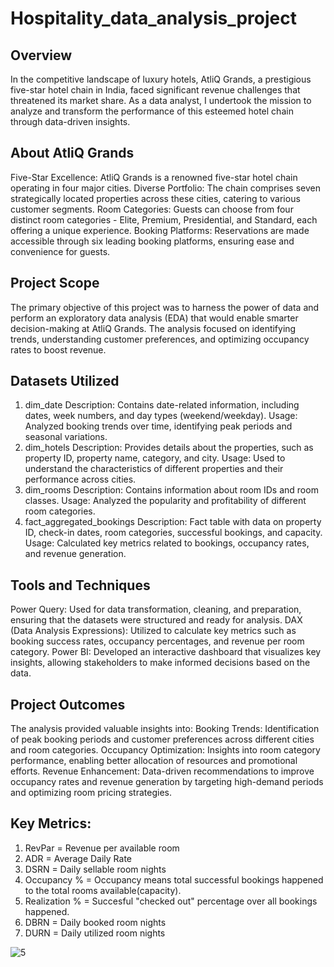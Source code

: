 # Hospitality_data_analysis_project
## Overview
In the competitive landscape of luxury hotels, AtliQ Grands, a prestigious five-star hotel chain in India, faced significant revenue challenges that threatened its market share. As a data analyst, I undertook the mission to analyze and transform the performance of this esteemed hotel chain through data-driven insights.

## About AtliQ Grands
Five-Star Excellence: AtliQ Grands is a renowned five-star hotel chain operating in four major cities.
Diverse Portfolio: The chain comprises seven strategically located properties across these cities, catering to various customer segments.
Room Categories: Guests can choose from four distinct room categories - Elite, Premium, Presidential, and Standard, each offering a unique experience.
Booking Platforms: Reservations are made accessible through six leading booking platforms, ensuring ease and convenience for guests.

## Project Scope
The primary objective of this project was to harness the power of data and perform an exploratory data analysis (EDA) that would enable smarter decision-making at AtliQ Grands. The analysis focused on identifying trends, understanding customer preferences, and optimizing occupancy rates to boost revenue.

## Datasets Utilized
1. dim_date
Description: Contains date-related information, including dates, week numbers, and day types (weekend/weekday).
Usage: Analyzed booking trends over time, identifying peak periods and seasonal variations.
2. dim_hotels
Description: Provides details about the properties, such as property ID, property name, category, and city.
Usage: Used to understand the characteristics of different properties and their performance across cities.
3. dim_rooms
Description: Contains information about room IDs and room classes.
Usage: Analyzed the popularity and profitability of different room categories.
4. fact_aggregated_bookings
Description: Fact table with data on property ID, check-in dates, room categories, successful bookings, and capacity.
Usage: Calculated key metrics related to bookings, occupancy rates, and revenue generation.

## Tools and Techniques
Power Query: Used for data transformation, cleaning, and preparation, ensuring that the datasets were structured and ready for analysis.
DAX (Data Analysis Expressions): Utilized to calculate key metrics such as booking success rates, occupancy percentages, and revenue per room category.
Power BI: Developed an interactive dashboard that visualizes key insights, allowing stakeholders to make informed decisions based on the data.

## Project Outcomes

The analysis provided valuable insights into:
Booking Trends: Identification of peak booking periods and customer preferences across different cities and room categories.
Occupancy Optimization: Insights into room category performance, enabling better allocation of resources and promotional efforts.
Revenue Enhancement: Data-driven recommendations to improve occupancy rates and revenue generation by targeting high-demand periods and optimizing room pricing strategies.

## Key Metrics:
1. RevPar = Revenue per available room
2. ADR = Average Daily Rate
3. DSRN = Daily sellable room nights
4. Occupancy % = Occupancy means total successful bookings happened to the total rooms available(capacity).
5. Realization % = Succesful "checked out" percentage over all bookings happened.
6. DBRN = Daily booked room nights
7. DURN = Daily utilized room nights

![5](https://github.com/user-attachments/assets/8d9c8cd1-a7dd-4bd3-9e4e-3b4a0390efe3)








